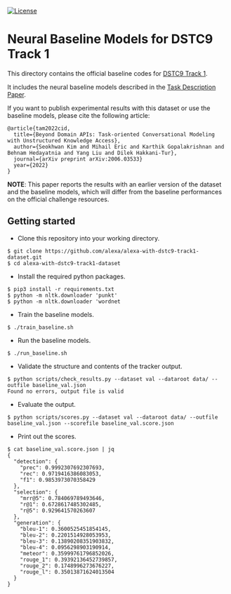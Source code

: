 [![License](https://img.shields.io/badge/License-Apache%202.0-blue.svg)](https://opensource.org/licenses/Apache-2.0)

# Neural Baseline Models for DSTC9 Track 1

This directory contains the official baseline codes for [DSTC9 Track 1](../README.md).

It includes the neural baseline models described in the [Task Description Paper](https://arxiv.org/abs/2006.03533).

If you want to publish experimental results with this dataset or use the baseline models, please cite the following article:
```
@article{tam2022cid,
  title={Beyond Domain APIs: Task-oriented Conversational Modeling with Unstructured Knowledge Access},
  author={Seokhwan Kim and Mihail Eric and Karthik Gopalakrishnan and Behnam Hedayatnia and Yang Liu and Dilek Hakkani-Tur},
  journal={arXiv preprint arXiv:2006.03533}
  year={2022}
}
```

**NOTE**: This paper reports the results with an earlier version of the dataset and the baseline models, which will differ from the baseline performances on the official challenge resources.

## Getting started

* Clone this repository into your working directory.

``` shell
$ git clone https://github.com/alexa/alexa-with-dstc9-track1-dataset.git
$ cd alexa-with-dstc9-track1-dataset
```

* Install the required python packages.

``` shell
$ pip3 install -r requirements.txt
$ python -m nltk.downloader 'punkt'
$ python -m nltk.downloader 'wordnet
```

* Train the baseline models.

``` shell
$ ./train_baseline.sh
```

* Run the baseline models.

``` shell
$ ./run_baseline.sh
```

* Validate the structure and contents of the tracker output.

``` shell
$ python scripts/check_results.py --dataset val --dataroot data/ --outfile baseline_val.json
Found no errors, output file is valid
```

* Evaluate the output.

``` shell
$ python scripts/scores.py --dataset val --dataroot data/ --outfile baseline_val.json --scorefile baseline_val.score.json
```

* Print out the scores.

``` shell
$ cat baseline_val.score.json | jq
{
  "detection": {
    "prec": 0.9992307692307693,
    "rec": 0.9719416386083053,
    "f1": 0.9853973070358429
  },
  "selection": {
    "mrr@5": 0.784069789493646,
    "r@1": 0.6728617485302485,
    "r@5": 0.929641570263607
  },
  "generation": {
    "bleu-1": 0.3600525451854145,
    "bleu-2": 0.2201514928053953,
    "bleu-3": 0.13890208351903832,
    "bleu-4": 0.0956298903190914,
    "meteor": 0.35999761796852026,
    "rouge_1": 0.39392136452739857,
    "rouge_2": 0.1748996273676227,
    "rouge_l": 0.35013871624013504
  }
}
```

